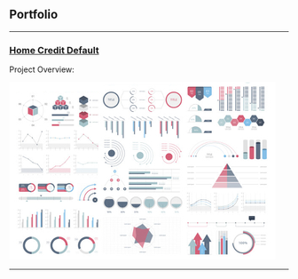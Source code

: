 ## Portfolio

---

### [Home Credit Default](https://github.com/GustavVollo/Home-Credit-Default-Project)

Project Overview:

<img src="/dummy_thumbnail.jpg?raw=true"/>


---





